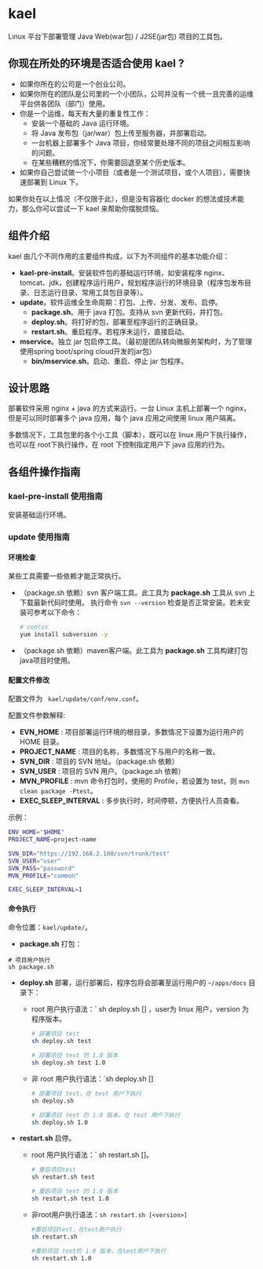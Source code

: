 # kael
Linux 平台下部署管理 Java Web(war包) / J2SE(jar包) 项目的工具包。


## 你现在所处的环境是否适合使用 kael ?
- 如果你所在的公司是一个创业公司。  
- 如果你所在的团队是公司里的一个小团队，公司并没有一个统一且完善的运维平台供各团队（部门）使用。
- 你是一个运维，每天有大量的重复性工作：
   - 安装一个基础的 Java 运行环境。
   - 将 Java 发布包（jar/war）包上传至服务器，并部署启动。
   - 一台机器上部署多个 Java 项目，你经常要处理不同的项目之间相互影响的问题。
   - 在某些糟糕的情况下，你需要回退至某个历史版本。
- 如果你自己尝试做一个小项目（或者是一个测试项目，或个人项目），需要快速部署到 Linux 下。

如果你处在以上情况（不仅限于此），但是没有容器化 docker 的想法或技术能力，那么你可以尝试一下 kael 来帮助你摆脱烦恼。


## 组件介绍
kael 由几个不同作用的主要组件构成，以下为不同组件的基本功能介绍：
- **kael-pre-install**。安装软件包的基础运行环境，如安装程序 nginx、tomcat、jdk，创建程序运行用户，规划程序运行的环境目录（程序包发布目录、日志运行目录、常用工具包目录等）。
- **update**。软件运维全生命周期：打包、上传、分发、发布、启停。
   - **package.sh**。用于 java 打包。支持从 svn 更新代码，并打包。
   - **deploy.sh**。将打好的包，部署至程序运行的正确目录。
   - **restart.sh**。重启程序。若程序未运行，直接启动。
- **mservice**。独立 jar 包启停工具。（最初是团队转向微服务架构时，为了管理使用spring boot/spring cloud开发的jar包）
   - **bin/mservice.sh**。启动、重启、停止 jar 包程序。


## 设计思路
部署软件采用 nginx + java 的方式来运行。一台 Linux 主机上部署一个 nginx，但是可以同时部署多个 java 应用，每个 java 应用之间使用 linux 用户隔离。

多数情况下，工具包里的各个小工具（脚本），既可以在 linux 用户下执行操作，也可以在 root下执行操作，在 root 下控制指定用户下 java 应用的行为。

## 各组件操作指南

### kael-pre-install 使用指南
安装基础运行环境。

### update 使用指南
#### 环境检查
某些工具需要一些依赖才能正常执行。
- （package.sh 依赖）svn 客户端工具。此工具为 **package.sh** 工具从 svn 上下载最新代码时使用。 执行命令 ` svn --version ` 检查是否正常安装。若未安装可参考以下命令：
   ```bash
   # centos 
   yum install subversion -y
   ```
- （package.sh 依赖）maven客户端。此工具为 **package.sh** 工具构建打包java项目时使用。

#### 配置文件修改
配置文件为 ` kael/update/conf/env.conf`。

配置文件参数解释:
- **EVN_HOME** : 项目部署运行环境的根目录，多数情况下设置为运行用户的 HOME 目录。
- **PROJECT_NAME** : 项目的名称，多数情况下与用户的名称一致。
- **SVN_DIR** : 项目的 SVN 地址。（package.sh 依赖）
- **SVN_USER** : 项目的 SVN 用户。（package.sh 依赖）
- **MVN_PROFILE** : mvn 命令打包时，使用的 Profile，若设置为 test，则 `mvn clean package -Ptest`。
- **EXEC_SLEEP_INTERVAL** : 多步执行时，时间停顿，方便执行人员查看。

示例：
```bash
ENV_HOME="$HOME"
PROJECT_NAME=project-name

SVN_DIR="https://192.168.2.100/svn/trunk/test"
SVN_USER="user"
SVN_PASS="password"
MVN_PROFILE="common"

EXEC_SLEEP_INTERVAL=1
```

#### 命令执行
命令位置：`kael/update/`。

- **package.sh** 打包：
```shell
# 项目用户执行
sh package.sh
```

- **deploy.sh** 部署，运行部署后，程序包将会部署至运行用户的 `~/apps/docs` 目录下：
   - root 用户执行语法：` sh deploy.sh <user> [<version>] ，user为 linux 用户，version 为 程序版本。
      ```bash
      # 部署项目 test
      sh deploy.sh test

      # 部署项目 test 的 1.0 版本
      sh deploy.sh test 1.0
      ```
   - 非 root 用户执行语法：`sh deploy.sh [<version>]
      ```bash
      # 部署项目 test，在 test 用户下执行
      sh deploy.sh

      # 部署项目 test 的 1.0 版本，在 test 用户下执行
      sh deploy.sh 1.0
      ```

- **restart.sh** 启停。
   - root 用户执行语法：` sh restart.sh <user> [<version>]。
      ```bash
      # 重启项目test
      sh restart.sh test

      # 重启项目 test 的 1.0 版本
      sh restart.sh test 1.0
      ```
   - 非root用户执行语法：`sh restart.sh [<version>]`
      ```bash
      #重启项目test，在test用户执行
      sh restart.sh

      #重启项目 test的 1.0 版本，在test用户下执行
      sh restart.sh 1.0
      ```